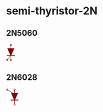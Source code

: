 # semi-thyristor-2N

## 2N5060
![2N5060__1__1](/images/semi-thyristor-2N__2N5060__1__1.png?raw=true) 

## 2N6028
![2N6028__1__1](/images/semi-thyristor-2N__2N6028__1__1.png?raw=true) 


